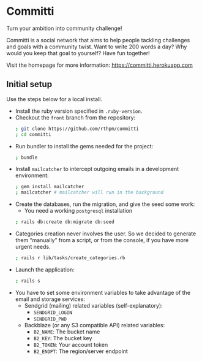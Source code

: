 # Committi

Turn your ambition into community challenge!

Committi is a social network that aims to help people tackling challenges and
goals with a community twist. Want to write 200 words a day? Why would you keep
that goal to yourself? Have fun together!

Visit the homepage for more information: https://committi.herokuapp.com


## Initial setup

Use the steps below for a local install.

- Install the ruby version specified in `.ruby-version`.
- Checkout the `front` branch from the repository:
    ```sh
    ; git clone https://github.com/rthpm/committi
    ; cd committi
    ```
- Run bundler to install the gems needed for the project:
    ```sh
    ; bundle
    ```
- Install `mailcatcher` to intercept outgoing emails in a development
    environment:
    ```sh
    ; gem install mailcatcher
    ; mailcatcher # mailcatcher will run in the background
    ```
- Create the databases, run the migration, and give the seed some work:
    - You need a working `postgresql` installation
    ```sh
    ; rails db:create db:migrate db:seed
    ```
- Categories creation never involves the user. So we decided to generate them
    “manually” from a script, or from the console, if you have more urgent
    needs.
    ```sh
    ; rails r lib/tasks/create_categories.rb
    ```
- Launch the application:
    ```sh
    ; rails s
    ```
- You have to set some environment variables to take advantage of the email and
    storage services:
    - Sendgrid (mailing) related variables (self-explanatory):
      - `SENDGRID_LOGIN`
      - `SENDGRID_PWD`
    - Backblaze (or any S3 compatible API) related variables:
      - `B2_NAME`: The bucket name
      - `B2_KEY`: The bucket key
      - `B2_TOKEN`: Your account token
      - `B2_ENDPT`: The region/server endpoint
